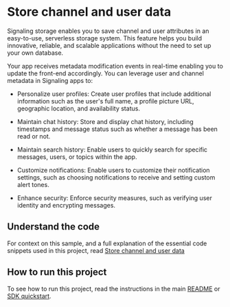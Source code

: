 # Store channel and user data

Signaling storage enables you to save channel and user attributes in an easy-to-use, serverless storage system. This feature helps you build innovative, reliable, and scalable applications without the need to set up your own database.

Your app receives metadata modification events in real-time enabling you to update the front-end accordingly. You can leverage user and channel metadata in Signaling apps to:

- Personalize user profiles: Create user profiles that include additional information such as the user's full name, a 
profile picture URL, geographic location, and availability status.

- Maintain chat history: Store and display chat history, including timestamps and message status such as whether a message has been read or not.

- Maintain search history: Enable users to quickly search for specific messages, users, or topics within the app.

- Customize notifications: Enable users to customize their notification settings, such as choosing notifications to receive and setting custom alert tones.

- Enhance security: Enforce security measures, such as verifying user identity and encrypting messages.

## Understand the code

For context on this sample, and a full explanation of the essential code snippets used in this project, read [Store channel and user data](https://docs-beta.agora.io/en/signaling/develop/storage?platform=web)


## How to run this project

To see how to run this project, read the instructions in the main [README](../../README.md) or [SDK quickstart](https://docs-beta.agora.io/en/signaling/get-started/get-started-sdk).

